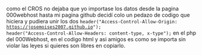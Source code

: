 como el CROS no dejaba que yo importase los datos desde la pagina 000webhost hasta mi pagina github decidí colo un pedazo de codigo que hiciera y pudiera unir los dos <code>header("Access-Control-Allow-Origin: https://josemoises2007.github.io");
header("Access-Control-Allow-Headers: content-type, x-type");</code> en el php del 000Webhost, <code><script>
    fetch('https://jakearround.000webhostapp.com/comentarios/configuracion.php', {headers: {"x-test": "algum valor"}})
        .then(res => res.json())
        .then(res => document.getElementById('comments').textContent = res.text)
        .catch(error => document.getElementById('comments').textContent = error.message);
</script></code>en el codigo html y asi amigos es como se importa sin violar las leyes si quieres son libres en copiarlo.
